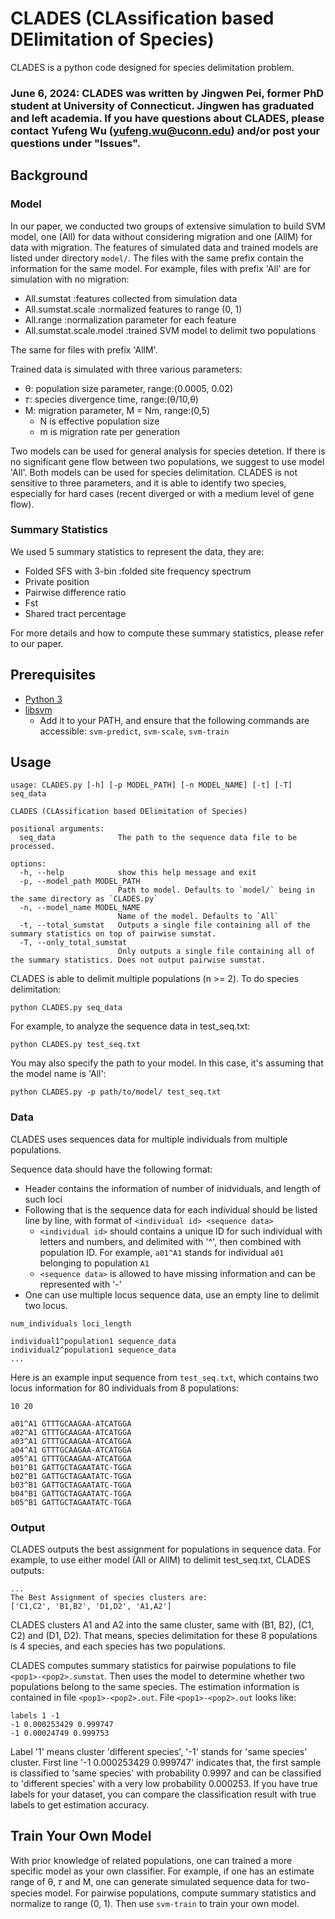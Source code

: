 # CLADES (CLAssification based DElimitation of Species)
CLADES is a python code designed for species delimitation problem.

### June 6, 2024: CLADES was written by Jingwen Pei, former PhD student at University of Connecticut. Jingwen has graduated and left academia. If you have questions about CLADES, please contact Yufeng Wu (yufeng.wu@uconn.edu) and/or post your questions under "Issues".

## Background
### Model
In our paper, we conducted two groups of extensive simulation to build SVM model, one (All) for data without considering migration and one (AllM) for data with migration. The features of simulated data and trained models are listed under directory `model/`. The files with the same prefix contain the information for the same model. For example, files with prefix 'All' are for simulation with no migration:
* All.sumstat :features collected from simulation data
* All.sumstat.scale :normalized features to range (0, 1)
* All.range :normalization parameter for each feature
* All.sumstat.scale.model :trained SVM model to delimit two populations
 
The same for files with prefix 'AllM'.
 
Trained data is simulated with three various parameters:
* θ: population size parameter, range:(0.0005, 0.02)
* 𝜏: species divergence time, range:(θ/10,θ)
* M: migration parameter, M = Nm, range:(0,5)
  * N is effective population size
  * m is migration rate per generation

Two models can be used for general analysis for species detetion. If there is no significant gene flow between two populations, we suggest to use model 'All'. Both models can be used for species delimitation. CLADES is not sensitive to three parameters, and it is able to identify two species, especially for hard cases (recent diverged or with a medium level of gene flow).

### Summary Statistics
We used 5 summary statistics to represent the data, they are:
* Folded SFS with 3-bin :folded site frequency spectrum
* Private position
* Pairwise difference ratio
* Fst
* Shared tract percentage
  
For more details and how to compute these summary statistics, please refer to our paper.

## Prerequisites
* [Python 3](https://www.python.org/downloads/)
* [libsvm](https://www.csie.ntu.edu.tw/~cjlin/libsvm/)
  * Add it to your PATH, and ensure that the following commands are accessible: `svm-predict`, `svm-scale`, `svm-train`

## Usage
```
usage: CLADES.py [-h] [-p MODEL_PATH] [-n MODEL_NAME] [-t] [-T] seq_data

CLADES (CLAssification based DElimitation of Species)

positional arguments:
  seq_data              The path to the sequence data file to be processed.

options:
  -h, --help            show this help message and exit
  -p, --model_path MODEL_PATH
                        Path to model. Defaults to `model/` being in the same directory as `CLADES.py`
  -n, --model_name MODEL_NAME
                        Name of the model. Defaults to `All`
  -t, --total_sumstat   Outputs a single file containing all of the summary statistics on top of pairwise sumstat.
  -T, --only_total_sumstat
                        Only outputs a single file containing all of the summary statistics. Does not output pairwise sumstat.
```

CLADES is able to delimit multiple populations (n >= 2). To do species delimitation:
```
python CLADES.py seq_data
```

For example, to analyze the sequence data in test_seq.txt:
```
python CLADES.py test_seq.txt
```
You may also specify the path to your model. In this case, it's assuming that the model name is 'All':
```
python CLADES.py -p path/to/model/ test_seq.txt
```


### Data
CLADES uses sequences data for multiple individuals from multiple populations.

Sequence data should have the following format:

* Header contains the information of number of inidviduals, and length of such loci
* Following that is the sequence data for each individual should be listed line by line, with format of `<individual id> <sequence data>`
  * `<individual id>` should contains a unique ID for such individual with letters and numbers, and delimited with '^', then combined with population ID. For example, `a01^A1` stands for individual `a01` belonging to population `A1`
  * `<sequence data>` is allowed to have missing information and can be represented with '-'
* One can use multiple locus sequence data, use an empty line to delimit two locus.

```
num_individuals loci_length

individual1^population1 sequence_data
individual2^population1 sequence_data
...
```

Here is an example input sequence from `test_seq.txt`, which contains two locus information for 80 individuals from 8 populations:

```
10 20

a01^A1 GTTTGCAAGAA-ATCATGGA
a02^A1 GTTTGCAAGAA-ATCATGGA
a03^A1 GTTTGCAAGAA-ATCATGGA
a04^A1 GTTTGCAAGAA-ATCATGGA
a05^A1 GTTTGCAAGAA-ATCATGGA
b01^B1 GATTGCTAGAATATC-TGGA
b02^B1 GATTGCTAGAATATC-TGGA
b03^B1 GATTGCTAGAATATC-TGGA
b04^B1 GATTGCTAGAATATC-TGGA
b05^B1 GATTGCTAGAATATC-TGGA
```

### Output
CLADES outputs the best assignment for populations in sequence data. For example, to use either model (All or AllM) to delimit test_seq.txt, CLADES outputs:

```
...
The Best Assignment of species clusters are:
['C1,C2', 'B1,B2', 'D1,D2', 'A1,A2']
```

CLADES clusters A1 and A2 into the same cluster, same with (B1, B2), (C1, C2) and (D1, D2). That means, species delimitation for these 8 populations is 4 species, and each species has two populations.

CLADES computes summary statistics for pairwise populations to file `<pop1>-<pop2>.sumstat`. Then uses the model to determine whether two populations belong to the same species. The estimation information is contained in file `<pop1>-<pop2>.out`. File `<pop1>-<pop2>.out` looks like:

```
labels 1 -1
-1 0.000253429 0.999747
-1 0.00024749 0.999753
```

Label '1' means cluster 'different species', '-1' stands for 'same species' cluster. First line '-1 0.000253429 0.999747' indicates that, the first sample is classified to 'same species' with probability 0.9997 and can be classified to 'different species' with a very low probability 0.000253. If you have true labels for your dataset, you can compare the classification result with true labels to get estimation accuracy.

## Train Your Own Model
With prior knowledge of related populations, one can trained a more specific model as your own classifier. For example, if one has an estimate range of θ, 𝜏 and M, one can generate simulated sequence data for two-species model. For pairwise populations, compute summary statistics and normalize to range (0, 1). Then use `svm-train` to train your own model.
